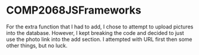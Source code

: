 # COMP2068JSFrameworks
 
For the extra function that I had to add, I chose to attempt to upload pictures into the database. However, I kept breaking the code and decided to just use the photo link into the add section. I attempted with URL first then some other things, but no luck.  
